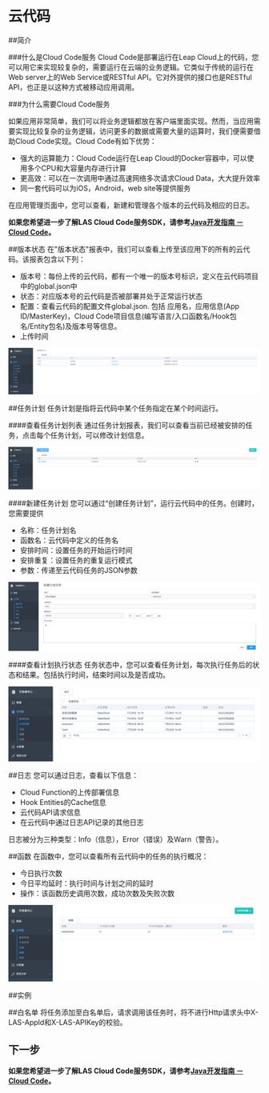 # 云代码
##简介

###什么是Cloud Code服务
Cloud Code是部署运行在Leap Cloud上的代码，您可以用它来实现较复杂的，需要运行在云端的业务逻辑。它类似于传统的运行在Web server上的Web Service或RESTful API。它对外提供的接口也是RESTful API，也正是以这种方式被移动应用调用。

###为什么需要Cloud Code服务

如果应用非常简单，我们可以将业务逻辑都放在客户端里面实现。然而，当应用需要实现比较复杂的业务逻辑，访问更多的数据或需要大量的运算时，我们便需要借助Cloud Code实现。Cloud Code有如下优势：

* 强大的运算能力：Cloud Code运行在Leap Cloud的Docker容器中，可以使用多个CPU和大容量内存进行计算
* 更高效：可以在一次调用中通过高速网络多次请求Cloud Data，大大提升效率
* 同一套代码可以为iOS，Android，web site等提供服务

在应用管理页面中，您可以查看，新建和管理各个版本的云代码及相应的日志。

**如果您希望进一步了解LAS Cloud Code服务SDK，请参考[Java开发指南 － Cloud Code](../../Java/Guide/CloudCode.md)。**

##版本状态
在"版本状态"报表中，我们可以查看上传至该应用下的所有的云代码。该报表包含以下列：

* 版本号：每份上传的云代码，都有一个唯一的版本号标识，定义在云代码项目中的global.json中
* 状态：对应版本号的云代码是否被部署并处于正常运行状态
* 配置：查看云代码的配置文件global.json. 包括 应用名，应用信息(App ID/MasterKey)，Cloud Code项目信息(编写语言/入口函数名/Hook包名/Entity包名)及版本号等信息。
* 上传时间

![imgCCVersionList](../../../images/imgCCVersionList.png)


##任务计划
任务计划是指将云代码中某个任务指定在某个时间运行。

####查看任务计划列表
通过任务计划报表，我们可以查看当前已经被安排的任务，点击每个任务计划，可以修改计划信息。

![imgCCJobList.png](../../../images/imgCCJobList.png)

####新建任务计划
您可以通过“创建任务计划”，运行云代码中的任务。创建时，您需要提供

* 名称：任务计划名
* 函数名：云代码中定义的任务名
* 安排时间：设置任务的开始运行时间
* 安排重复：设置任务的重复运行模式
* 参数：传递至云代码任务的JSON参数

![imgCCScheduleJob](../../../images/imgCCScheduleJob.png)

####查看计划执行状态
任务状态中，您可以查看任务计划，每次执行任务后的状态和结果。包括执行时间，结束时间以及是否成功。

![imgCCJobStatus.png](../../../images/imgCCJobStatus.png)

##日志
您可以通过日志，查看以下信息：

* Cloud Function的上传部署信息
* Hook Entities的Cache信息
* 云代码API请求信息
* 在云代码中通过日志API记录的其他日志

日志被分为三种类型：Info（信息），Error（错误）及Warn（警告）。

##函数
在函数中，您可以查看所有云代码中的任务的执行概况：

* 今日执行次数
* 今日平均延时：执行时间与计划之间的延时
* 操作：该函数历史调用次数，成功次数及失败次数

![imgCCFunctionList.png](../../../images/imgCCFunctionList.png)

##实例

##白名单
将任务添加至白名单后，请求调用该任务时，将不进行Http请求头中X-LAS-AppId和X-LAS-APIKey的校验。

## 下一步

**如果您希望进一步了解LAS Cloud Code服务SDK，请参考[Java开发指南 － Cloud Code](../../Java/Guide/CloudCode.md)。**
